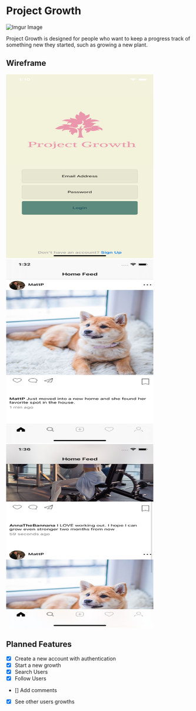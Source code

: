 # Project Growth
![Imgur Image](https://imgur.com/h8F0a7P.jpg)

Project Growth is designed for people who want to keep a progress track of something new they started, such as growing a new plant.

## Wireframe
<img src="SS/login.png" width="400" height="500">
<img src="SS/homefeed.png" width="400" height="500">
<img src="SS/home2.png" width="400" height="500">

## Planned Features
- [X] Create a new account with authentication
- [X] Start a new growth
- [X] Search Users
- [X] Follow Users
- [] Add comments
- [X] See other users growths


